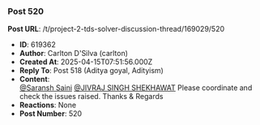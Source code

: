 ### Post 520
**Post URL**: /t/project-2-tds-solver-discussion-thread/169029/520
- **ID**: 619362
- **Author**: Carlton D'Silva (carlton)
- **Created At**: 2025-04-15T07:51:56.000Z
- **Reply To**: Post 518 (Aditya goyal, Adityism)
- **Content**:  
  <a href="mailto:22f1001123@ds.study.iitm.ac.in">@Saransh Saini</a> <a href="mailto:22f3002542@ds.study.iitm.ac.in">@JIVRAJ SINGH SHEKHAWAT</a> Please coordinate and check the issues raised. Thanks &amp; Regards
- **Reactions**: None
- **Post Number**: 520

